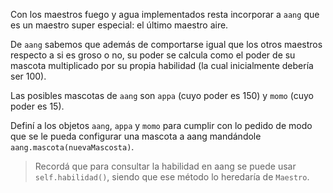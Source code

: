 Con los maestros fuego y agua implementados resta incorporar a `aang` que es un maestro super especial: el último maestro aire.

De `aang` sabemos que además de comportarse igual que los otros maestros respecto a si es groso o no, su poder se calcula como el poder de su mascota multiplicado por su propia habilidad (la cual inicialmente debería ser 100).

Las posibles mascotas de `aang` son `appa` (cuyo poder es 150) y `momo` (cuyo poder es 15).

Definí a los objetos `aang`, `appa` y `momo` para cumplir con lo pedido de modo que se le pueda configurar una mascota a aang mandándole `aang.mascota(nuevaMascosta)`.

> Recordá que para consultar la habilidad en aang se puede usar `self.habilidad()`, siendo que ese método lo heredaría de `Maestro`.